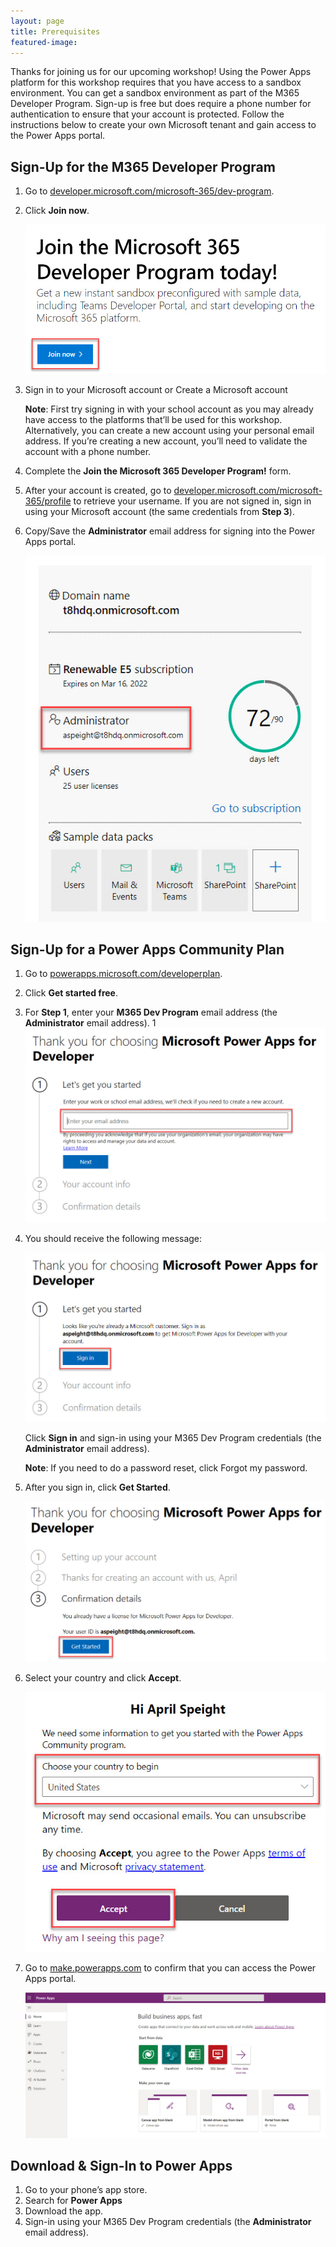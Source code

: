 ```yaml
---
layout: page
title: Prerequisites
featured-image:
---
```


Thanks for joining us for our upcoming workshop! Using the Power Apps platform for this workshop requires that you have access to a sandbox environment. You can get a sandbox environment as part of the M365 Developer Program. Sign-up is free but does require a phone number for authentication to ensure that your account is protected. Follow the instructions below to create your own Microsoft tenant and gain access to the Power Apps portal.

## Sign-Up for the M365 Developer Program

1. Go to [developer.microsoft.com/microsoft-365/dev-program](https://developer.microsoft.com/microsoft-365/dev-program).
1. Click **Join now**.

    ![A screenshot of the Join Microsoft 365 Developer Program text. The Join Now button is highlighted.](images/join-m365-dev-program.jpg)

1. Sign in to your Microsoft account or Create a Microsoft account

    **Note**: First try signing in with your school account as you may already have access to the platforms that’ll be used for this workshop. Alternatively, you can create a new account using your personal email address. If you’re creating a new account, you’ll need to validate the account with a phone number.

1. Complete the **Join the Microsoft 365 Developer Program!** form.
1. After your account is created, go to [developer.microsoft.com/microsoft-365/profile](https://developer.microsoft.com/microsoft-365/profile) to retrieve your username. If you are not signed in, sign in using your Microsoft account (the same credentials from **Step 3**).
1. Copy/Save the **Administrator** email address for signing into the Power Apps portal.

    ![A screenshot of the location of the administrator email. The email is highlighted.](images/administrator-email.jpg)

## Sign-Up for a Power Apps Community Plan

1. Go to [powerapps.microsoft.com/developerplan](https://powerapps.microsoft.com/developerplan).
1. Click **Get started free**.
1. For **Step 1**, enter your **M365 Dev Program** email address (the **Administrator** email address).
1
    ![A screenshot of the Microsoft Power Apps for Developer sign-up form. The enter email address field is highlighted.](images/sign-up-for-power-apps.jpg)
1. You should receive the following message:

    ![A screenshot of the Microsoft Power Apps for Developer sign-up form. The message is highlighted which says looks like you're already a Microsoft customer. Sign in as the email provided to get Microsoft Power Apps for Developer with your account.](images/sign-up-message.jpg)

    Click **Sign in** and sign-in using your M365 Dev Program credentials (the **Administrator** email address).

    **Note**: If you need to do a password reset, click Forgot my password.
1. After you sign in, click **Get Started**.

    ![A screenshot of the Microsoft Power Apps for Developer sign-up form. The enter Get Started button is highlighted.](images/power-apps-get-started.jpg)

1. Select your country and click **Accept**.

    ![A screenshot of the Microsoft Power Apps for Developer sign-up form. The choose your country to begin field is highlighted.](/images/power-apps-country.jpg)

1. Go to [make.powerapps.com](https://make.powerapps.com) to confirm that you can access the Power Apps portal.

    ![A screenshot of the Power Apps portal.](images/power-apps-portal.jpg)

## Download & Sign-In to Power Apps

1. Go to your phone’s app store.
1. Search for **Power Apps**
1. Download the app.
1. Sign-in using your M365 Dev Program credentials (the **Administrator** email address).
